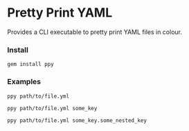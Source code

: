 # Pretty Print YAML

Provides a CLI executable to pretty print YAML files in colour.

### Install

    gem install ppy

### Examples

    ppy path/to/file.yml

    ppy path/to/file.yml some_key

    ppy path/to/file.yml some_key.some_nested_key


